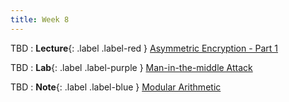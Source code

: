 ```yaml
---
title: Week 8
---
```


TBD
: **Lecture**{: .label .label-red } [Asymmetric Encryption - Part 1](#)

TBD 
: **Lab**{: .label .label-purple } [Man-in-the-middle Attack](#)

TBD 
: **Note**{: .label .label-blue } [Modular Arithmetic](#)
